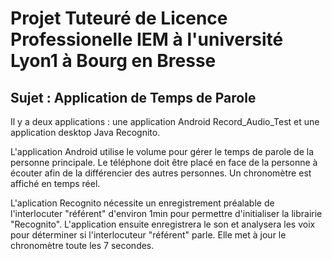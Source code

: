 # Projet Tuteuré de Licence Professionelle IEM à l'université Lyon1 à Bourg en Bresse
## Sujet : Application de Temps de Parole

Il y a deux applications : une application Android Record_Audio_Test et une application desktop Java Recognito.

L'application Android utilise le volume pour gérer le temps de parole de la personne principale. Le téléphone doit être placé en face de la personne à écouter afin de la différencier des autres personnes. Un chronomètre est affiché en temps réel.

L'aplication Recognito nécessite un enregistrement préalable de l'interlocuter "référent" d'environ 1min pour permettre d'initialiser la librairie "Recognito". L'application ensuite enregistrera le son et analysera les voix pour déterminer si l'interlocuteur "référent" parle. Elle met à jour le chronomètre toute les 7 secondes.
